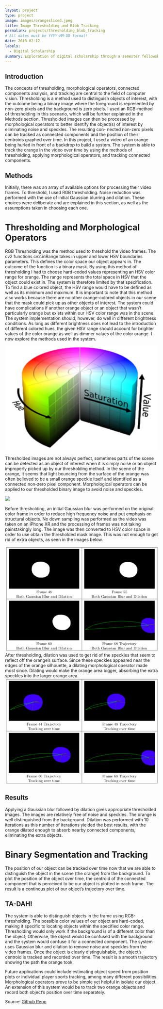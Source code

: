 ```yaml
---
layout: project
type: project
image: images/orangesliced.jpeg
title: Image Thresholding and Blob Tracking
permalink: projects/thresholding_blob_tracking
# All dates must be YYYY-MM-DD format!
date: 2019-02-12
labels:
  - Digital Scholarship
summary: Exploration of digital scholarship through a semester fellowship.
---
```


## Introduction 

The concepts of thresholding, morphological operators, connected components analysis, and tracking are central to the field of computer vision. Thresholding is a method used to distinguish objects of interest, with the outcome being a binary image where the foreground is represented by non-zero pixels and the background is zero pixels. I used an RGB-method of thresholding in this scenario, which will be further explained in the Methods section. Thresholded images can then be processed by morphological operators to better identify the object(s) of interest by eliminating noise and speckles. The resulting con- nected non-zero pixels can be tracked as connected components and the position of their centroids graphed over time. In this project, I used a video of an orange being hurled in front of a backdrop to build a system. The system is able to track the orange in the video over time by using the methods of thresholding, applying morphological operators, and tracking connected components.

## Methods 

Initially, there was an array of available options for processing their video frames. To threshold, I used RGB thresholding. Noise reduction was performed with the use of initial Gaussian blurring and dilation. These choices were deliberate and are explained in this section, as well as the assumptions taken in choosing each one.

# Thresholding and Morphological Operators


RGB Thresholding was the method used to threshold the video frames. The cv2 functions cv2.inRange takes in upper and lower HSV boundaries parameters. This defines the color space our object appears in. The outcome of the function is a binary mask. By using this method of thresholding I had to choose hard-coded values representing an HSV color range for orange. The range represents the total space in HSV that the object could exist in. The system is therefore limited by that specification. To find a blue colored object, the HSV range would have to be defined as well as its minimum and maximum. It is important to note that this method also works because there are no other orange-colored objects in our scene that the mask could pick up as other objects of interest. The system could have complications if another orange object or an object that wasn’t particularly orange but exists within our HSV color range was in the scene. The system implementation should, however, do well in different brightness conditions. As long as different brightness does not lead to the introduction of different colored hues, the given HSV range should account for brighter values of the color orange as well as dimmer values of the color orange. I now explore the methods used in the system.

<img class="ui medium right floated rounded image" src="../images/HSV.png">

   Thresholded images are not always perfect, sometimes parts of the scene can be detected as an object of interest when it is simply noise or an object improperly picked up by our thresholding method. In the scene of the orange, it seems that light bouncing from the surface of the orange was often believed to be a small orange speckle itself and identified as a connected non-zero pixel component. Morphological operators can be applied to our thresholded binary image to avoid noise and speckles.
   

<img class="ui medium centered floated rounded image" src="../images/orange1.png">

   Before thresholding, an initial Gaussian blur was performed on the original color frame in order to reduce high frequency noise and put emphasis on structural objects. No down sampling was performed as the video was taken on an iPhone XR and the processing of frames was not taking painstakingly long. The image was then converted to HSV color space in order to use obtain the thresholded mask image. This was not enough to get rid of extra objects, as seen in the images below.

<img class="ui medium centered floated rounded image" src="../images/orange2.png">
   After thresholding, dilation was used to get rid of the speckles that seem to reflect off the orange’s surface. Since these speckles appeared near the edges of the orange silhouette, a dilating morphological operator made most since. Dilating would make the orange area bigger, absorbing the extra speckles into the larger orange area.
   

<img class="ui medium centered floated rounded image" src="../images/orange3.png">

## Results 

   Applying a Gaussian blur followed by dilation gives appropriate thresholded images. The images are relatively free of noise and speckles. The orange is well distinguished from the background. Dilation was performed with 10 iterations as this number of iterations yielded the best results, with the orange dilated enough to absorb nearby connected components, eliminating the extra objects.

# Binary Segmentation and Tracking


   The position of our object can be tracked over time now that we are able to distinguish the object in the scene (the orange) from the background. To plot the position of the object over time, the centroid of the connected component that is perceived to be our object is plotted in each frame. The result is a continous plot of our object’s trajectory over time.


## TA-DAH! 

   The system is able to distinguish objects in the frame using RGB-thresholding. The possible color values of our object are hard-coded, making it specific to locating objects within the specified color range. Thresholding would only work if the background is of a different color than the object; Otherwise, the object would be confused with the background and the system would confuse it for a connected component. The system uses Gaussian blur and dilation to remove noise and speckles from the video frames. Once the object is clearly distinguishable, the object’s centroid is tracked and recorded over time. The result is a smooth trajectory showing the path the orange took.

   Future applications could include estimating object speed from position plots or individual player sports tracking, among many different possibilities. Morphological operators prove to be simple yet helpful in isolate our object. An extension of this system would be to track two orange objects and record both object’s position over time separately.
   
Source: <a href="https://github.com/ilomeli450/Thresholding-And-Blob-Tracking"><i class="large github icon"></i>Github Repo</a>

